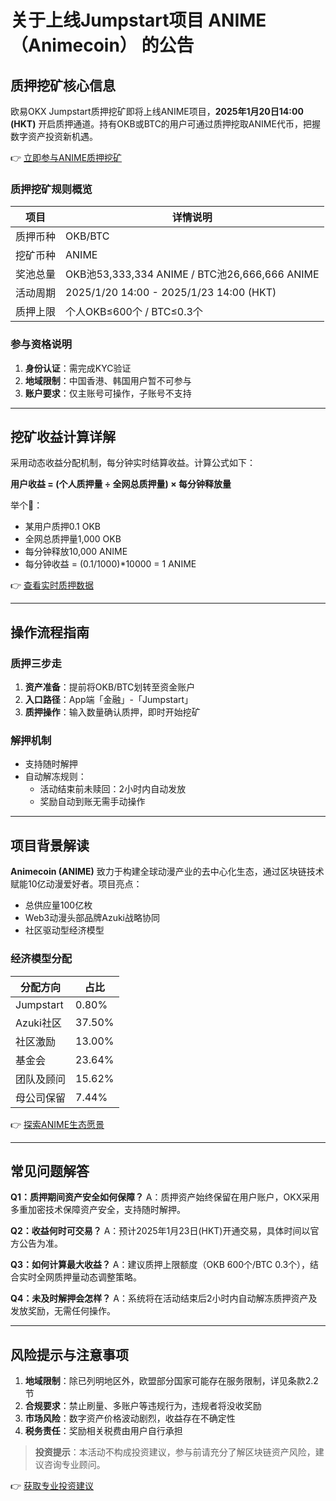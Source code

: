 # 关于上线Jumpstart项目 ANIME（Animecoin） 的公告

## 质押挖矿核心信息

欧易OKX Jumpstart质押挖矿即将上线ANIME项目，**2025年1月20日14:00 (HKT)** 开启质押通道。持有OKB或BTC的用户可通过质押挖取ANIME代币，把握数字资产投资新机遇。

👉 [立即参与ANIME质押挖矿](https://bit.ly/okx_welcome)

### 质押挖矿规则概览

| 项目        | 详情说明                     |
|-------------|------------------------------|
| 质押币种    | OKB/BTC                      |
| 挖矿币种    | ANIME                        |
| 奖池总量    | OKB池53,333,334 ANIME / BTC池26,666,666 ANIME |
| 活动周期    | 2025/1/20 14:00 - 2025/1/23 14:00 (HKT) |
| 质押上限    | 个人OKB≤600个 / BTC≤0.3个    |

### 参与资格说明

1. **身份认证**：需完成KYC验证
2. **地域限制**：中国香港、韩国用户暂不可参与
3. **账户要求**：仅主账号可操作，子账号不支持

---

## 挖矿收益计算详解

采用动态收益分配机制，每分钟实时结算收益。计算公式如下：

**用户收益 = (个人质押量 ÷ 全网总质押量) × 每分钟释放量**

举个🌰：
- 某用户质押0.1 OKB
- 全网总质押量1,000 OKB
- 每分钟释放10,000 ANIME
- 每分钟收益 = (0.1/1000)*10000 = 1 ANIME

👉 [查看实时质押数据](https://bit.ly/okx_welcome)

---

## 操作流程指南

### 质押三步走
1. **资产准备**：提前将OKB/BTC划转至资金账户
2. **入口路径**：App端「金融」-「Jumpstart」
3. **质押操作**：输入数量确认质押，即时开始挖矿

### 解押机制
- 支持随时解押
- 自动解冻规则：
  - 活动结束前未赎回：2小时内自动发放
  - 奖励自动到账无需手动操作

---

## 项目背景解读

**Animecoin (ANIME)** 致力于构建全球动漫产业的去中心化生态，通过区块链技术赋能10亿动漫爱好者。项目亮点：
- 总供应量100亿枚
- Web3动漫头部品牌Azuki战略协同
- 社区驱动型经济模型

### 经济模型分配
| 分配方向       | 占比   |
|----------------|--------|
| Jumpstart      | 0.80%  |
| Azuki社区      | 37.50% |
| 社区激励       | 13.00% |
| 基金会         | 23.64% |
| 团队及顾问     | 15.62% |
| 母公司保留     | 7.44%  |

👉 [探索ANIME生态愿景](https://bit.ly/okx_welcome)

---

## 常见问题解答

**Q1：质押期间资产安全如何保障？**
A：质押资产始终保留在用户账户，OKX采用多重加密技术保障资产安全，支持随时解押。

**Q2：收益何时可交易？**
A：预计2025年1月23日(HKT)开通交易，具体时间以官方公告为准。

**Q3：如何计算最大收益？**
A：建议质押上限额度（OKB 600个/BTC 0.3个），结合实时全网质押量动态调整策略。

**Q4：未及时解押会怎样？**
A：系统将在活动结束后2小时内自动解冻质押资产及发放奖励，无需任何操作。

---

## 风险提示与注意事项

1. **地域限制**：除已列明地区外，欧盟部分国家可能存在服务限制，详见条款2.2节
2. **合规要求**：禁止刷量、多账户等违规行为，违规者将没收奖励
3. **市场风险**：数字资产价格波动剧烈，收益存在不确定性
4. **税务责任**：奖励相关税费由用户自行承担

> **投资提示**：本活动不构成投资建议，参与前请充分了解区块链资产风险，建议咨询专业顾问。

👉 [获取专业投资建议](https://bit.ly/okx_welcome)